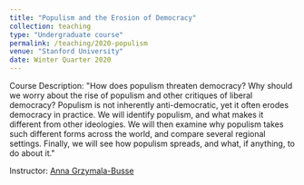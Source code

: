 ```yaml
---
title: "Populism and the Erosion of Democracy"
collection: teaching
type: "Undergraduate course"
permalink: /teaching/2020-populism
venue: "Stanford University"
date: Winter Quarter 2020
---
```


Course Description:
"How does populism threaten democracy? Why should we worry about the rise of populism and other critiques of liberal democracy? Populism is not inherently anti-democratic, yet it often erodes democracy in practice. We will identify populism, and what makes it different from other ideologies. We will then examine why populism takes such different forms across the world, and compare several regional settings. Finally, we will see how populism spreads, and what, if anything, to do about it."

Instructor: [Anna Grzymala-Busse](https://amgbusse.people.stanford.edu/)
